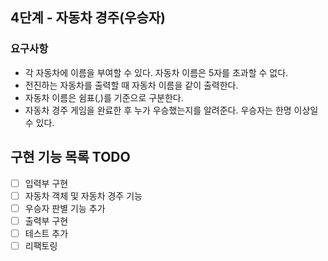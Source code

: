 ## 4단계 - 자동차 경주(우승자)
### 요구사항
* 각 자동차에 이름을 부여할 수 있다. 자동차 이름은 5자를 초과할 수 없다.
* 전진하는 자동차를 출력할 때 자동차 이름을 같이 출력한다.
* 자동차 이름은 쉼표(,)를 기준으로 구분한다.
* 자동차 경주 게임을 완료한 후 누가 우승했는지를 알려준다. 우승자는 한명 이상일 수 있다.

## 구현 기능 목록 TODO 
- [ ] 입력부 구현
- [ ] 자동차 객체 및 자동차 경주 기능
- [ ] 우승자 판별 기능 추가
- [ ] 출력부 구현
- [ ] 테스트 추가
- [ ] 리팩토링
